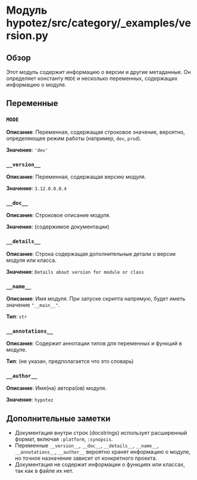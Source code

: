 # Модуль hypotez/src/category/_examples/version.py

## Обзор

Этот модуль содержит информацию о версии и другие метаданные. Он определяет константу `MODE` и несколько переменных, содержащих информацию о модуле.

## Переменные

### `MODE`

**Описание**: Переменная, содержащая строковое значение, вероятно, определяющее режим работы (например, `dev`, `prod`).

**Значение**: `'dev'`


### `__version__`

**Описание**: Переменная, содержащая версию модуля.

**Значение**: `3.12.0.0.0.4`


### `__doc__`

**Описание**: Строковое описание модуля.

**Значение**: (содержимое документации)


### `__details__`

**Описание**: Строка содержащая дополнительные детали о версии модуля или класса.

**Значение**: `Details about version for module or class`


### `__name__`

**Описание**: Имя модуля. При запуске скрипта напрямую, будет иметь значение `"__main__"`.

**Тип**: `str`


### `__annotations__`

**Описание**: Содержит аннотации типов для переменных и функций в модуле.

**Тип**:  (не указан, предполагается что это словарь)


### `__author__`

**Описание**: Имя(на) автора(ов) модуля.

**Значение**: `hypotez`


## Дополнительные заметки

-  Документация внутри строк (docstrings) использует расширенный формат, включая `:platform`, `:synopsis`.
-  Переменные `__version__`, `__doc__`, `__details__`, `__name__`, `__annotations__`, `__author__`  вероятно хранят информацию о модуле, но точное назначение зависит от конкретного проекта.
-  Документация не содержит информации о функциях или классах, так как в файле их нет.